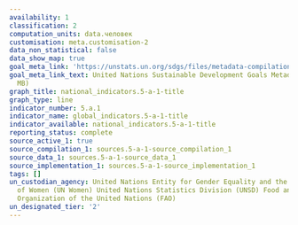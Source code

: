 ```yaml
---
availability: 1
classification: 2
computation_units: data.человек
customisation: meta.customisation-2
data_non_statistical: false
data_show_map: true
goal_meta_link: 'https://unstats.un.org/sdgs/files/metadata-compilation/Metadata-Goal-5.pdf '
goal_meta_link_text: United Nations Sustainable Development Goals Metadata (PDF 4.0
  MB)
graph_title: national_indicators.5-a-1-title
graph_type: line
indicator_number: 5.a.1
indicator_name: global_indicators.5-a-1-title
indicator_available: national_indicators.5-a-1-title
reporting_status: complete
source_active_1: true
source_compilation_1: sources.5-a-1-source_compilation_1
source_data_1: sources.5-a-1-source_data_1
source_implementation_1: sources.5-a-1-source_implementation_1
tags: []
un_custodian_agency: United Nations Entity for Gender Equality and the Empowerment
  of Women (UN Women) United Nations Statistics Division (UNSD) Food and Agriculture
  Organization of the United Nations (FAO)
un_designated_tier: '2'
---
```

